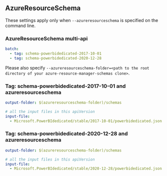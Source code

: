 ## AzureResourceSchema

These settings apply only when `--azureresourceschema` is specified on the command line.

### AzureResourceSchema multi-api

``` yaml $(azureresourceschema) && $(multiapi)
batch:
  - tag: schema-powerbidedicated-2017-10-01
  - tag: schema-powerbidedicated-2020-12-28
```

Please also specify `--azureresourceschema-folder=<path to the root directory of your azure-resource-manager-schemas clone>`.

### Tag: schema-powerbidedicated-2017-10-01 and azureresourceschema

``` yaml $(tag) == 'schema-powerbidedicated-2017-10-01' && $(azureresourceschema)
output-folder: $(azureresourceschema-folder)/schemas

# all the input files in this apiVersion
input-file:
  - Microsoft.PowerBIdedicated/stable/2017-10-01/powerbidedicated.json

```

### Tag: schema-powerbidedicated-2020-12-28 and azureresourceschema

``` yaml $(tag) == 'schema-powerbidedicated-2020-12-28' && $(azureresourceschema)
output-folder: $(azureresourceschema-folder)/schemas

# all the input files in this apiVersion
input-file:
  - Microsoft.PowerBIdedicated/stable/2020-12-28/powerbidedicated.json

```
